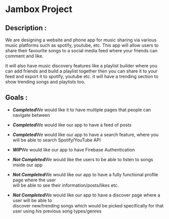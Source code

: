 # Jambox Project

## Description :

We are designing a website and phone app for music sharing via various music platforms such as spotify, youtube, etc. This app will allow users to share their favourite songs to a social media feed where your friends can comment and like. 

It will also have music discovery features like a playlist builder where you can add friends and build a playlist together then you can share it to your feed and export it to spotify, youtube etc. it will have a trending section to show trending songs and playlists too.

## Goals :

 - ***Completed***We would like it to have multiple pages that people can navigate between                               
                                                                                                          
 - ***Completed***We would like our app to have a feed of posts                                                          
 
 - ***Completed***We would like our app to have a search feature, where you will be able to search Spotify/YouTube API  
                                                                                                          
 - ***WIP***We would like our app to have Firebase Authentication                                                  
                                                                                                          
 - ***Not Completed***We would like the users to be able to listen to songs inside our app                                    
                                                                                                          
 - ***Not Completed***We would like our app to have a fully functional profile page where the user                           
   will be able to see their information/posts/likes etc.                                                 
                                                                                                          
 - ***Not Completed***We would like our app to have a discover page where a user will be able to                             
   discover new/trending songs which would be picked specifically for that user
   using his previous song types/genres                                                                   
                                                                                                          
